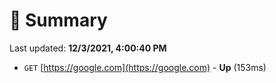 # 📖 Summary
Last updated: **12/3/2021, 4:00:40 PM**

- `GET` [https://google.com](https://google.com) - **Up** (153ms)
